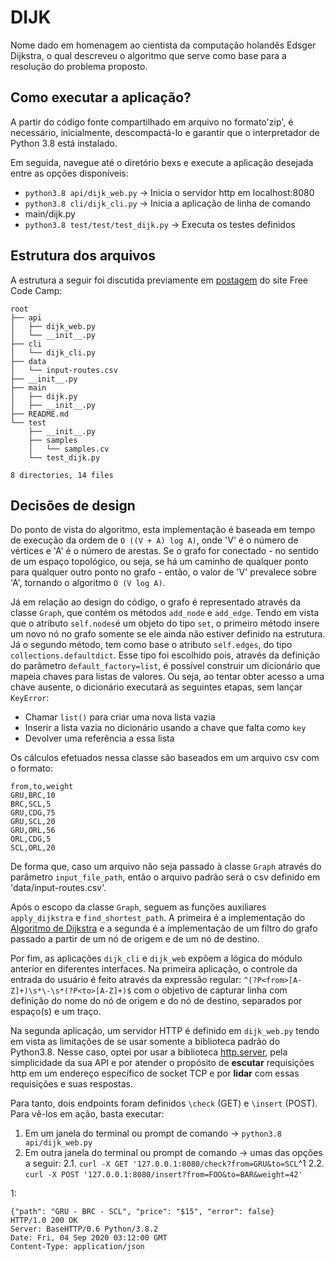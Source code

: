 # DIJK
Nome dado em homenagem ao cientista da computação holandês Edsger Dijkstra, o qual descreveu o algoritmo que serve como base para a resolução do problema proposto.

## Como executar a aplicação?
A partir do código fonte compartilhado em arquivo no formato'zip', é necessário, inicialmente, descompactá-lo e garantir que o interpretador de Python 3.8 está instalado.

Em seguida, navegue até o diretório bexs e execute a aplicação desejada entre as opções disponíveis:

- `python3.8 api/dijk_web.py` -> Inicia o servidor http em localhost:8080
- `python3.8 cli/dijk_cli.py` ->  Inicia a aplicação de linha de comando
- main/dijk.py
- `python3.8 test/test/test_dijk.py` -> Executa os testes definidos

## Estrutura dos arquivos

A estrutura a seguir foi discutida previamente em [postagem](https://www.freecodecamp.org/news/structuring-a-flask-restplus-web-service-for-production-builds-c2ec676de563/) do site Free Code Camp:

```
root
├── api
│   ├── dijk_web.py
│   └── __init__.py
├── cli
│   └── dijk_cli.py
├── data
│   └── input-routes.csv
├── __init__.py
├── main
│   ├── dijk.py
│   ├── __init__.py
├── README.md
└── test
    ├── __init__.py
    ├── samples
    │   └── samples.cv
    └── test_dijk.py

8 directories, 14 files
```

## Decisões de design

Do ponto de vista do algoritmo, esta implementação é baseada em tempo de execução da ordem de `O ((V + A) log A)`, onde 'V' é o número de vértices e 'A' é o número de arestas. Se o grafo for conectado - no sentido de um espaço topológico, ou seja, se há um caminho de qualquer ponto para qualquer outro ponto no grafo - então, o valor de 'V' prevalece sobre 'A', tornando o algoritmo `O (V log A)`.

Já em relação ao design do código, o grafo é representado através da classe `Graph`, que contém os métodos `add_node` e `add_edge`. Tendo em vista que o atributo `self.nodes`é um objeto do tipo `set`, o primeiro método insere um novo nó no grafo somente se ele ainda não estiver definido na estrutura. Já o segundo método, tem como base o atributo `self.edges`, do tipo `collections.defaultdict`. Esse tipo foi escolhido pois, através da definição do parâmetro `default_factory=list`, é possível construir um dicionário que mapeia chaves para listas de valores. Ou seja, ao tentar obter acesso a uma chave ausente, o dicionário executará as seguintes etapas, sem lançar `KeyError`:

- Chamar `list()` para criar uma nova lista vazia
- Inserir a lista vazia no dicionário usando a chave que falta como `key`
- Devolver uma referência a essa lista

Os cálculos efetuados nessa classe são baseados em um arquivo csv com o formato:

```csv
from,to,weight
GRU,BRC,10
BRC,SCL,5
GRU,CDG,75
GRU,SCL,20
GRU,ORL,56
ORL,CDG,5
SCL,ORL,20
```
De forma que, caso um arquivo não seja passado à classe `Graph` através do parâmetro `input_file_path`, então o arquivo padrão será o csv definido em 'data/input-routes.csv'.

Após o escopo da classe `Graph`, seguem as funções auxiliares `apply_dijkstra` e `find_shortest_path`. A primeira é a implementação do [Algoritmo de Dijkstra](https://www.ime.usp.br/~pf/algoritmos_para_grafos/aulas/dijkstra.html) e a segunda é a implementação de um filtro do grafo passado a partir de um nó de origem e de um nó de destino.

Por fim, as aplicações `dijk_cli` e `dijk_web` expõem a lógica do módulo anterior en diferentes interfaces. Na primeira aplicação, o controle da entrada do usuário é feito através da expressão regular: `^(?P<from>[A-Z]+)\s*\-\s*(?P<to>[A-Z]+)$` com o objetivo de capturar linha com definição do nome do nó de origem e do nó de destino, separados por espaço(s) e um traço.

Na segunda aplicação, um servidor HTTP é definido em `dijk_web.py` tendo em vista as limitações de se usar somente a biblioteca padrão do Python3.8. Nesse caso, optei por usar a biblioteca [http.server](https://docs.python.org/3/library/http.server.html), pela simplicidade da sua API e por atender o propósito de **escutar** requisições http em um endereço específico de socket TCP e por **lidar** com essas requisições e suas respostas.

Para tanto, dois endpoints foram definidos `\check` (GET) e `\insert` (POST). Para vê-los em ação, basta executar:

1. Em um janela do terminal ou prompt de comando -> `python3.8 api/dijk_web.py`
2. Em outra janela do terminal ou prompt de comando -> umas das opções a seguir:
2.1. `curl -X GET '127.0.0.1:8080/check?from=GRU&to=SCL`^1
2.2. `curl -X POST '127.0.0.1:8080/insert?from=FOO&to=BAR&weight=42'`


1: 
```
{"path": "GRU - BRC - SCL", "price": "$15", "error": false}
HTTP/1.0 200 OK
Server: BaseHTTP/0.6 Python/3.8.2
Date: Fri, 04 Sep 2020 03:12:00 GMT
Content-Type: application/json
```
